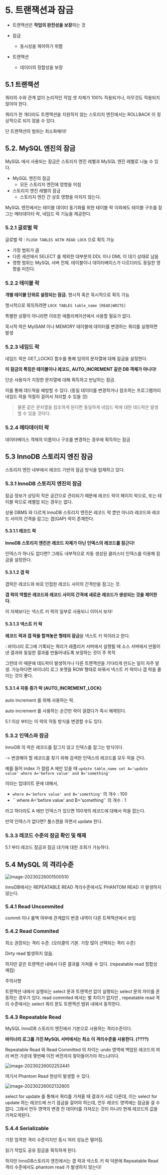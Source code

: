 # 5. 트랜잭션과 잠금

- 트랜잭션은 **작업의 완전성을 보장**하는 것



- 잠금
  - 동시성을 제어하기 위함
- 트랜잭션
  - 데이터의 정합성을 보장



## 5.1 트랜잭션

쿼리의 수와 관계 없이 논리적인 작업 셋 자체가 100% 적용되거나, 아무것도 적용되지 않아야 한다.

쿼리가 한 개더라도 트랜잭션을 지원하지 않는 스토리지 엔진에서는 ROLLBACK 이 정상적으로 되지 않을 수 있다.

단 트랜잭션의 범위는 최소화해야!



## 5.2. MySQL 엔진의 잠금

MySQL 에서 사용되는 잠금은 스토리지 엔진 레벨과 MySQL 엔진 레벨로 나눌 수 있다.

- MySQL 엔진의 잠금
  - 모든 스토리지 엔진에 영향을 미침
- 스토리지 엔진 레벨의 잠금
  - 스토리지 엔진 간 상호 영향을 미치지 않는다.

MySQL  엔진에서는 테이블 데이터 동기화를 위한 테이블 락 이외에도 테이블 구조를 잠그는 메타데이터 락, 네임드 락 기능을 제공한다. 



### 5.2.1 글로벌 락

글로벌 락 : `FLUSH TABLES WITH READ LOCK` 으로 획득 가능

- 가장 범위가 큼
- 다른 세션에서 SELECT 를 제외한 대부분의 DDL 이나 DML 이 대기 상태로 남음
- 영향 범위는 MySQL 서버 전체. 테이블이나 데이터베이스가 다르더라도 동일한 영향을 미친다.



### 5.2.2 테이블 락

**개별 테이블 단위로 설정되는 잠금.** 명시적 혹은 묵시적으로 획득 가능

명시적으로 획득하려면  `LOCK TABLES table_name [READ|WRITE]`

특별한 상황이 아니라면 이또한 애플리케이션에서 사용할 필요가 없다.

묵시적 락은 MyISAM 이나 MEMORY 테이블에 데이터를 변경하는 쿼리를 실행하면 발생



### 5.2.3 네임드 락

네임드 락은 GET_LOCK() 함수를 통해 임의의 문자열에 대해 잠금을 설정한다.

**이 잠금의 특징은 테이블이나 레코드, AUTO_INCREMENT 같은 DB 객체가 아니다!**

단순 사용자가 지정한 문자열에 대해 획득하고 반납하는 잠금.

이를 통해 데드락을 예방할 수 있다. (동일 데이터를 변경하거나 참조하는 프로그램끼리 네임드 락을 적절히 걸어서 처리할 수 있을 것)

> 물론 같은 문자열을 참조하게 된다면 동일하게 네임드 락에 대한 데드락은 발생할 수 있을 것이다.





### 5.2.4 메타데이터 락

데이터베이스 객체의 이름이나 구조를 변경하는 경우에 획득하는 잠금



## 5.3 InnoDB 스토리지 엔진 잠금

스토리지 엔진 내부에서 레코드 기반의 잠금 방식을 탑재하고 있다.

### 5.3.1 InnoDB 스토리지 엔진의 잠금

잠금 정보가 상당히 작은 공간으로 관리되기 때문에 레코드 락이 페이지 락으로, 또는 테이블 락으로 레벨업 되는 경우는 없다.

상용 DBMS 와 다르게 InnoDB 스토리지 엔진은 레코드 락 뿐만 아니라 레코드와 레코드 사이의 간격을 잠그는 갭(GAP) 락이 존재한다.



#### 5.3.1.1 레코드 락

**InnoDB 스토리지 엔진은 레코드 자체가 아닌 인덱스의 레코드를 잠근다!**

인덱스가 하나도 없다면? 그래도 내부적으로 자동 생성된 클러스터 인덱스를 이용해 잠금을 설정한다.



#### 5.3.1.2 갭 락

갭락은 레코드와 바로 인접한 레코드 사이의 간격만을 잠그는 것.

**갭 락의 역할은 레코드와 레코드 사이의 간격에 새로운 레코드가 생성되는 것을 제어한다.**

이 자체보다는 넥스트 키 락의 일부로 사용되니 이어서 보자!



#### 5.3.1.3 넥스트 키 락

**레코드 락과 갭 락을 합쳐놓은 형태의 잠금**을 넥스트 키 락이라고 한다.

: 바이너리 로그에 기록되는 쿼리가 레플리카 서버에서 실행될 때 소스 서버에서 만들어낸 결과와 동일한 결과를 만들어내도록 보장하는 것이 주 목적

그런데 이 때문에 데드락이 발생하거나 다른 트랜잭션을 기다리게 만드는 일이 자주 발생. 
가능하다면 바이너리 로그 포맷을 ROW 형태로 바꿔서 넥스트 키 락이나 갭 락을 줄이는 것이 좋다.



#### 5.3.1.4 자동 증가 락 (AUTO_INCREMENT_LOCK)

auto increment 를 위해 사용하는 락.

auto increment 를 사용하는 순간만 락이 걸렸다가 즉시 해제된다.

5.1 이상 부터는 이 락의 작동 방식을 변경할 수도 있다.



### 5.3.2 인덱스와 잠금

InnoDB 의 락은 레코드를 잠그지 않고 인덱스를 잠그는 방식이다.

-> 변경해야 할 레코드를 찾기 위해 검색한 인덱스의 레코드를 모두 락을 건다.

예를 들어 index 가 컬럼 A 에만 있을 때 
`update table_name set A='update value' where A='before value' and B='something'`

이라는 업데이트 문에 대해서, 

- `where A='before value' and B='something'` 의 개수 : 100
- `` where A='before value' and B='something'` 의 개수 : 1

라고 하더라도 A 에만 인덱스가 있으면 100개의 레코드에 대해서 락을 잡는다. 

만약 인덱스가 없다면? 풀스캔을 하면서 update 한다. 



### 5.3.3 레코드 수준의 잠금 확인 및 해제

5.1 부터 레코드 잠금과 잠금 대기에 대한 조회가 가능하다.



## 5.4 MySQL 의 격리수준

![image-20230226001500510](../images/image-20230226001500510.png)

InnoDB에서는 REPEATABLE READ 격리수준에서도 PHANTOM READ 가 발생하지 않는다.



### 5.4.1 Read Uncommited

commit 이나 롤백 여부에 관계없이 변경 내역이 다른 트랙잭션에서 보임



### 5.4.2 Read Commited

최소 권장되는 격리 수준. (오라클의 기본. 가장 많이 선택되는 격리 수준)

Dirty read 발생하지 않음.

하지만 같은 트랜잭션 내에서 다른 결과를 가져올 수 있다. (repeatable read 정합성 깨짐)

주의사항

트랜잭션 내에서 실행되는 select 문과 트랜잭션 없이 실행되는 select 문의 차이를 혼동하는 경우가 있다. 
read commited 에서는 별 차이가 없지만 , repeatable read 격리 수준에서는 select 쿼리 문도 트랜잭션 범위 내에서 동작한다.



### 5.4.3 Repeatable Read

MySQL InnoDB 스토리지 엔진에서 기본으로 사용하는 격리수준이다.

**바이너리 로그를 가진 MySQL 서버에서는 최소 이 격리수준을 사용한다. (????)**

Repeatable Read 와 Read Committed 의 차이는 undo 영역에 백업된 레코드의 여러 버전 가운데 몇번째 이전 버전까지 찾아들어가야 하느냐이다.

![image-20230226002252441](../images/image-20230226002252441.png)

여기서 Phantom Read 현상이 발생할 수 있다.

![image-20230226002132805](../images/image-20230226002132805.png)

select for update 를 통해서 쿼리를 가져올 때 결과가 서로 다른데, 
이는 select for update 하는 레코드에 쓰기 잠금을 걸어야 하는데, 언두 레코드 영역에는 잠금을 걸 수 없다. 
그래서 언두 영역의 변경 전 데이터를 가져오는 것이 아니라 현재 레코드의 값을 가져오게된다.

### 5.4.4 Serializable

가장 엄격한 격리 수준이지만 동시 처리 성능은 떨어짐.

읽기 작업도 공유 잠금을 획득하게 된다.

하지만 InnoDB스토리지 엔진에서는 갭 락과 넥스트 키 락 덕분에 Repeatable Read 격리 수준에서도 phantom read 가 발생하지 않는다!

